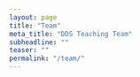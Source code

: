 ```yaml
---
layout: page
title: "Team"
meta_title: "DDS Teaching Team"
subheadline: ""
teaser: ""
permalink: "/team/"
---
```



